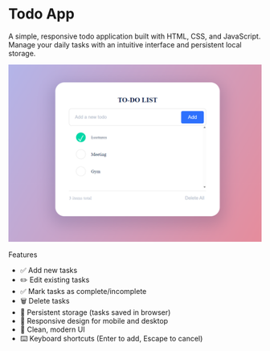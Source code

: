 # Todo App

A simple, responsive todo application built with  HTML, CSS, and JavaScript. Manage your daily tasks with an intuitive interface and persistent local storage.

![Todo App Screenshot](image.png)

Features

- ✅ Add new tasks
- ✏️ Edit existing tasks
- ✅ Mark tasks as complete/incomplete
- 🗑️ Delete tasks
- 💾 Persistent storage (tasks saved in browser)
- 📱 Responsive design for mobile and desktop
- 🎨 Clean, modern UI
- ⌨️ Keyboard shortcuts (Enter to add, Escape to cancel)

